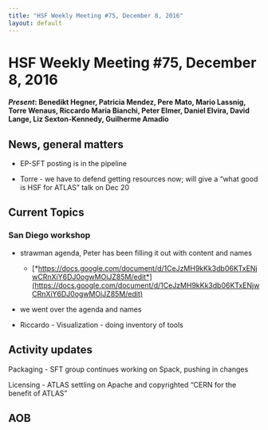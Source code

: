 ```yaml
---
title: "HSF Weekly Meeting #75, December 8, 2016"
layout: default
---
```


# HSF Weekly Meeting #75, December 8, 2016



#### *Present*: Benedikt Hegner, Patricia Mendez, Pere Mato, Mario Lassnig, Torre Wenaus, Riccardo Maria Bianchi, Peter Elmer, Daniel Elvira, David Lange, Liz Sexton-Kennedy, Guilherme Amadio

## News, general matters

-   EP-SFT posting is in the pipeline

-   Torre - we have to defend getting resources now; will give a “what good is HSF for ATLAS” talk on Dec 20

## Current Topics

### San Diego workshop

-   strawman agenda, Peter has been filling it out with content and names

    -   [*https://docs.google.com/document/d/1CeJzMH9kKk3db06KTxENjwCRnXiY6DJ0ogwMOiJZ85M/edit*](https://docs.google.com/document/d/1CeJzMH9kKk3db06KTxENjwCRnXiY6DJ0ogwMOiJZ85M/edit)

-   we went over the agenda and names

-   Riccardo - Visualization - doing inventory of tools

## Activity updates

Packaging - SFT group continues working on Spack, pushing in changes

Licensing - ATLAS settling on Apache and copyrighted “CERN for the benefit of ATLAS”

## AOB
